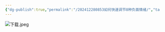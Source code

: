 ```yaml
---
{"dg-publish":true,"permalink":"/202412280853如何快速调节8种负面情绪/","tags":["note","journal","情绪管理","心理学"]}
---
```



![下载.jpeg](/img/user/Attachments/%E4%B8%8B%E8%BD%BD.jpeg)
